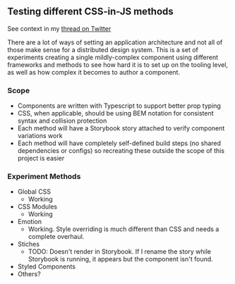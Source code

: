 ## Testing different CSS-in-JS methods
See context in my [thread on Twitter](https://twitter.com/mattfelten/status/1286083668604145665?s=20)

There are a lot of ways of setting an application architecture and not all of those make sense for a distributed design system. This is a set of experiments creating a single mildly-complex component using different frameworks and methods to see how hard it is to set up on the tooling level, as well as how complex it becomes to author a component.

### Scope
- Components are written with Typescript to support better prop typing
- CSS, when applicable, should be using BEM notation for consistent syntax and collision protection
- Each method will have a Storybook story attached to verify component variations work
- Each method will have completely self-defined build steps (no shared dependencies or configs) so recreating these outside the scope of this project is easier

### Experiment Methods
- Global CSS
	- Working
- CSS Modules
	- Working
- Emotion
	- Working. Style overriding is much different than CSS and needs a complete overhaul.
- Stiches
	- TODO: Doesn't render in Storybook. If I rename the story while Storybook is running, it appears but the component isn't found.
- Styled Components
- Others?
